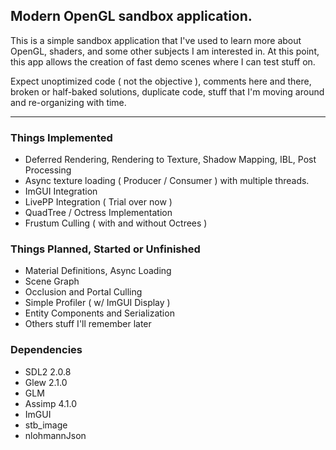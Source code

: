 ## Modern OpenGL sandbox application.

This is a simple sandbox application that I've used to learn more about OpenGL, shaders, and some other subjects I am interested in. At this point, this app allows the creation of fast demo scenes where I can test stuff on.

Expect unoptimized code ( not the objective ), comments here and there, broken or half-baked solutions, duplicate code, stuff that I'm moving around and re-organizing with time.

---

### Things Implemented
- Deferred Rendering, Rendering to Texture, Shadow Mapping, IBL, Post Processing
- Async texture loading ( Producer / Consumer ) with multiple threads.
- ImGUI Integration
- LivePP Integration ( Trial over now )
- QuadTree / Octress Implementation
- Frustum Culling ( with and without Octrees )

### Things Planned, Started or Unfinished
- Material Definitions, Async Loading
- Scene Graph
- Occlusion and Portal Culling
- Simple Profiler ( w/ ImGUI Display )
- Entity Components and Serialization
- Others stuff I'll remember later

### Dependencies
- SDL2 2.0.8
- Glew 2.1.0
- GLM
- Assimp 4.1.0
- ImGUI
- stb_image
- nlohmannJson
